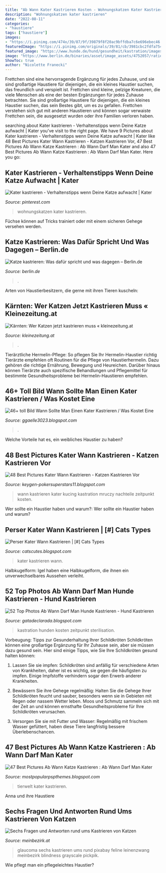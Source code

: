 ```yaml
---
title: "Ab Wann Kater Kastrieren Kosten - Wohnungskatzen Kater Kastrieren"
description: "Wohnungskatzen kater kastrieren"
date: "2022-08-11"
categories:
- "haustiere"
tags: ["haustiere"]
images:
- "https://i.pinimg.com/474x/39/87/9f/39879f8f20ac9bffdba7c6e696ebec46.jpg"
featuredImage: "https://i.pinimg.com/originals/39/81/cb/3981cbc2fdfa7541650bd7ced7b7f8d0.png"
featured_image: "https://www.hunde.de/hund/gesundheit/kastration/images/kastration-foto01.jpg"
image: "https://www.berlin.de/binaries/asset/image_assets/4752057/ratio_4_3/1486989443/800x600/"
ShowToc: true
author: "Nicolette Franecki"
---
```



Frettchen sind eine hervorragende Ergänzung für jedes Zuhause, und sie sind großartige Haustiere für diejenigen, die ein kleines Haustier suchen, das freundlich und verspielt ist.
Frettchen sind kleine, pelzige Kreaturen, die viele Menschen als eine der besten Ergänzungen für jedes Zuhause betrachten. Sie sind großartige Haustiere für diejenigen, die ein kleines Haustier suchen, das sein Bestes gibt, um es zu gefallen. Frettchen verstehen sich gut mit anderen Haustieren und können sogar verwaiste Frettchen sein, die ausgesetzt wurden oder ihre Familien verloren haben.

	

		
searching about Kater kastrieren - Verhaltenstipps wenn Deine Katze aufwacht | Kater you've visit to the right page. We have 9 Pictures about Kater kastrieren - Verhaltenstipps wenn Deine Katze aufwacht | Kater like 48 Best Pictures Kater Wann Kastrieren - Katzen Kastrieren Vor, 47 Best Pictures Ab Wann Katze Kastrieren : Ab Wann Darf Man Kater and also 47 Best Pictures Ab Wann Katze Kastrieren : Ab Wann Darf Man Kater. Here you go:
		
    
## Kater Kastrieren - Verhaltenstipps Wenn Deine Katze Aufwacht | Kater

<img loading=lazy src="https://i.pinimg.com/474x/39/87/9f/39879f8f20ac9bffdba7c6e696ebec46.jpg" onerror="this.onerror=null;this.src='https://tse2.mm.bing.net/th?id=OIP.9drh47tNbgcV400FS0LknAAAAA&amp;pid=15.1';" alt="Kater kastrieren - Verhaltenstipps wenn Deine Katze aufwacht | Kater">

_Source: pinterest.com_

>wohnungskatzen kater kastrieren. 

	

Füchse können auf Tricks trainiert oder mit einem sicheren Gehege versehen werden.

    
## Katze Kastrieren: Was Dafür Spricht Und Was Dagegen – Berlin.de

<img loading=lazy src="https://www.berlin.de/binaries/asset/image_assets/4752057/ratio_4_3/1486989443/800x600/" onerror="this.onerror=null;this.src='https://tse3.mm.bing.net/th?id=OIP.kV6XqEZJNHQcAJvUpwCygAHaFj&amp;pid=15.1';" alt="Katze kastrieren: Was dafür spricht und was dagegen – Berlin.de">

_Source: berlin.de_

>. 

	

Arten von Haustierbesitzern, die gerne mit ihren Tieren kuscheln:

    
## Kärnten: Wer Katzen Jetzt Kastrieren Muss « Kleinezeitung.at

<img loading=lazy src="https://media.kleinezeitung.at/images/uploads_520/1/c/6/4968902/D4E7596D-1797-4A9B-A232-AB65A1A06C7C_v0_h.jpg" onerror="this.onerror=null;this.src='https://tse1.mm.bing.net/th?id=OIP.Otu9kgWsGPD7xACTw0LUJgHaEc&amp;pid=15.1';" alt="Kärnten: Wer Katzen jetzt kastrieren muss « kleinezeitung.at">

_Source: kleinezeitung.at_

>. 

	

Tierärztliche Hermelin-Pflege: So pflegen Sie Ihr Hermelin-Haustier richtig
Tierärzte empfehlen oft Routinen für die Pflege von Haustierhermelin. Dazu gehören die richtige Ernährung, Bewegung und Heureichen. Darüber hinaus können Tierärzte auch spezifische Behandlungen und Pflegemittel für bestimmte Gesundheitsprobleme bei Hermelin-Haustieren empfehlen.

    
## 46+ Toll Bild Wann Sollte Man Einen Kater Kastrieren / Was Kostet Eine

<img loading=lazy src="https://www.peta.de/wp-content/uploads/2020/11/PETA-Warum-Kastration-Illustration-Facebook-Bild1-Version2.jpg" onerror="this.onerror=null;this.src='https://tse3.mm.bing.net/th?id=OIP.myEg-zUELNOV4CScF-JD9gHaHa&amp;pid=15.1';" alt="46+ toll Bild Wann Sollte Man Einen Kater Kastrieren / Was Kostet Eine">

_Source: ggaelle3023.blogspot.com_

>. 

	

Welche Vorteile hat es, ein weibliches Haustier zu haben?

    
## 48 Best Pictures Kater Wann Kastrieren - Katzen Kastrieren Vor

<img loading=lazy src="https://www.watson.ch/imgdb/b515/Qx,A,0,0,960,720,400,300,160,120/956913795593460" onerror="this.onerror=null;this.src='https://tse4.mm.bing.net/th?id=OIP.MYdRzE3SbveeBa404fYu_gHaFj&amp;pid=15.1';" alt="48 Best Pictures Kater Wann Kastrieren - Katzen Kastrieren Vor">

_Source: keygen-pokersuperstars11.blogspot.com_

>wann kastrieren kater kucing kastration mruczy nachteile zeitpunkt kosten. 

	

Wer sollte ein Haustier haben und warum?: Wer sollte ein Haustier haben und warum?

    
## Perser Kater Wann Kastrieren | [#] Cats Types

<img loading=lazy src="https://i.pinimg.com/originals/39/81/cb/3981cbc2fdfa7541650bd7ced7b7f8d0.png" onerror="this.onerror=null;this.src='https://tse3.mm.bing.net/th?id=OIP.jNj1fdL6Aw0_2rBxerq-aQHaLH&amp;pid=15.1';" alt="Perser Kater Wann Kastrieren | [#] Cats Types">

_Source: catscutes.blogspot.com_

>kater kastrieren wann. 

	

Halbkugelform: Igel haben eine Halbkugelform, die ihnen ein unverwechselbares Aussehen verleiht.

    
## 52 Top Photos Ab Wann Darf Man Hunde Kastrieren - Hund Kastrieren

<img loading=lazy src="https://www.hunde.de/hund/gesundheit/kastration/images/kastration-foto01.jpg" onerror="this.onerror=null;this.src='https://tse2.mm.bing.net/th?id=OIP.6o378uuMoW2LeDT_9qtUiAHaDt&amp;pid=15.1';" alt="52 Top Photos Ab Wann Darf Man Hunde Kastrieren - Hund Kastrieren">

_Source: gatadeclarada.blogspot.com_

>kastration hunden kosten zeitpunkt sterilisation. 

	

Vorbeugung: Tipps zur Gesunderhaltung Ihrer Schildkröten
Schildkröten können eine großartige Ergänzung für Ihr Zuhause sein, aber sie müssen dazu gesund sein. Hier sind einige Tipps, wie Sie Ihre Schildkröten gesund halten können:
1. Lassen Sie sie impfen: Schildkröten sind anfällig für verschiedene Arten von Krankheiten, daher ist es wichtig, sie gegen die häufigsten zu impfen. Einige Impfstoffe verhindern sogar den Erwerb anderer Krankheiten.

2. Bewässern Sie ihre Gehege regelmäßig: Halten Sie die Gehege Ihrer Schildkröten feucht und sauber, besonders wenn sie in Gebieten mit Regen oder nassem Wetter leben. Moos und Schmutz sammeln sich mit der Zeit an und können ernsthafte Gesundheitsprobleme für Ihre Schildkröten verursachen.

3. Versorgen Sie sie mit Futter und Wasser: Regelmäßig mit frischem Wasser gefüttert, haben diese Tiere langfristig bessere Überlebenschancen.

    
## 47 Best Pictures Ab Wann Katze Kastrieren : Ab Wann Darf Man Kater

<img loading=lazy src="https://www.deine-tierwelt.de/magazin/wp-content/uploads/sites/2/2015/11/Fotolia_32642417_S.jpg" onerror="this.onerror=null;this.src='https://tse4.mm.bing.net/th?id=OIP.P9McbRyKXZl7uB6uC9shSwHaFR&amp;pid=15.1';" alt="47 Best Pictures Ab Wann Katze Kastrieren : Ab Wann Darf Man Kater">

_Source: mostpopularpspthemes.blogspot.com_

>tierwelt kater kastrieren. 

	

Anna und ihre Haustiere

    
## Sechs Fragen Und Antworten Rund Ums Kastrieren Von Katzen

<img loading=lazy src="https://media04.meinbezirk.at/article/2016/03/30/3/215943_L.jpg?1564324993" onerror="this.onerror=null;this.src='https://tse1.mm.bing.net/th?id=OIP.m7MbHGCcRI4X1qTNAxjbpQEyDM&amp;pid=15.1';" alt="Sechs Fragen und Antworten rund ums Kastrieren von Katzen">

_Source: meinbezirk.at_

>glaucoma sechs kastrieren ums rund pixabay feline leinenzwang meinbezirk blindness grayscale pickpik. 

	

Wie pflegt man ein pflegeleichtes Haustier?

